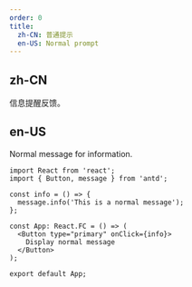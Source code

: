 ```yaml
---
order: 0
title:
  zh-CN: 普通提示
  en-US: Normal prompt
---
```


## zh-CN

信息提醒反馈。

## en-US

Normal message for information.

```tsx
import React from 'react';
import { Button, message } from 'antd';

const info = () => {
  message.info('This is a normal message');
};

const App: React.FC = () => (
  <Button type="primary" onClick={info}>
    Display normal message
  </Button>
);

export default App;
```

